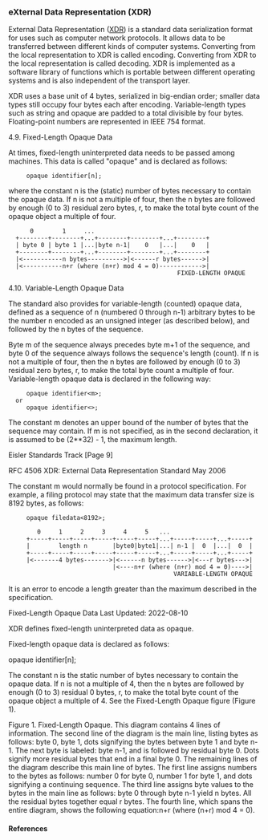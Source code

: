 ### eXternal Data Representation (XDR)

External Data Representation ([XDR]) is a standard data serialization format for uses such as computer network protocols. It allows data to be transferred between different kinds of computer systems. Converting from the local representation to XDR is called encoding. Converting from XDR to the local representation is called decoding. XDR is implemented as a software library of functions which is portable between different operating systems and is also independent of the transport layer.

XDR uses a base unit of 4 bytes, serialized in big-endian order; smaller data types still occupy four bytes each after encoding. Variable-length types such as string and opaque are padded to a total divisible by four bytes. Floating-point numbers are represented in IEEE 754 format.

4.9.  Fixed-Length Opaque Data

   At times, fixed-length uninterpreted data needs to be passed among
   machines.  This data is called "opaque" and is declared as follows:

         opaque identifier[n];

   where the constant n is the (static) number of bytes necessary to
   contain the opaque data.  If n is not a multiple of four, then the n
   bytes are followed by enough (0 to 3) residual zero bytes, r, to make
   the total byte count of the opaque object a multiple of four.

          0        1     ...
      +--------+--------+...+--------+--------+...+--------+
      | byte 0 | byte 1 |...|byte n-1|    0   |...|    0   |
      +--------+--------+...+--------+--------+...+--------+
      |<-----------n bytes---------->|<------r bytes------>|
      |<-----------n+r (where (n+r) mod 4 = 0)------------>|
                                                   FIXED-LENGTH OPAQUE

4.10.  Variable-Length Opaque Data

   The standard also provides for variable-length (counted) opaque data,
   defined as a sequence of n (numbered 0 through n-1) arbitrary bytes
   to be the number n encoded as an unsigned integer (as described
   below), and followed by the n bytes of the sequence.

   Byte m of the sequence always precedes byte m+1 of the sequence, and
   byte 0 of the sequence always follows the sequence's length (count).
   If n is not a multiple of four, then the n bytes are followed by
   enough (0 to 3) residual zero bytes, r, to make the total byte count
   a multiple of four.  Variable-length opaque data is declared in the
   following way:

         opaque identifier<m>;
      or
         opaque identifier<>;

   The constant m denotes an upper bound of the number of bytes that the
   sequence may contain.  If m is not specified, as in the second
   declaration, it is assumed to be (2**32) - 1, the maximum length.



Eisler                      Standards Track                     [Page 9]

RFC 4506       XDR: External Data Representation Standard       May 2006


   The constant m would normally be found in a protocol specification.
   For example, a filing protocol may state that the maximum data
   transfer size is 8192 bytes, as follows:

         opaque filedata<8192>;

            0     1     2     3     4     5   ...
         +-----+-----+-----+-----+-----+-----+...+-----+-----+...+-----+
         |        length n       |byte0|byte1|...| n-1 |  0  |...|  0  |
         +-----+-----+-----+-----+-----+-----+...+-----+-----+...+-----+
         |<-------4 bytes------->|<------n bytes------>|<---r bytes--->|
                                 |<----n+r (where (n+r) mod 4 = 0)---->|
                                                  VARIABLE-LENGTH OPAQUE

   It is an error to encode a length greater than the maximum described
   in the specification.
   



Fixed-Length Opaque Data
Last Updated: 2022-08-10





XDR defines fixed-length uninterpreted data as opaque.

Fixed-length opaque data is declared as follows:

opaque identifier[n];

The constant n is the static number of bytes necessary to contain the opaque data. If n is not a multiple of 4, then the n bytes are followed by enough (0 to 3) residual 0 bytes, r, to make the total byte count of the opaque object a multiple of 4. See the Fixed-Length Opaque figure (Figure 1).

Figure 1. Fixed-Length Opaque. This diagram contains 4 lines of information. The second line of the diagram is the main line, listing bytes as follows: byte 0, byte 1, dots signifying the bytes between byte 1 and byte n-1. The next byte is labeled: byte n-1, and is followed by residual byte 0. Dots signify more residual bytes that end in a final byte 0. The remaining lines of the diagram describe this main line of bytes. The first line assigns numbers to the bytes as follows: number 0 for byte 0, number 1 for byte 1, and dots signifying a continuing sequence. The third line assigns byte values to the bytes in the main line as follows: byte 0 through byte n-1 yield n bytes. All the residual bytes together equal r bytes. The fourth line, which spans the entire diagram, shows the following equation:n+r (where (n+r) mod 4 = 0).


#### References

[XDR]: https://www.rfc-editor.org/rfc/rfc4506#section-4.7